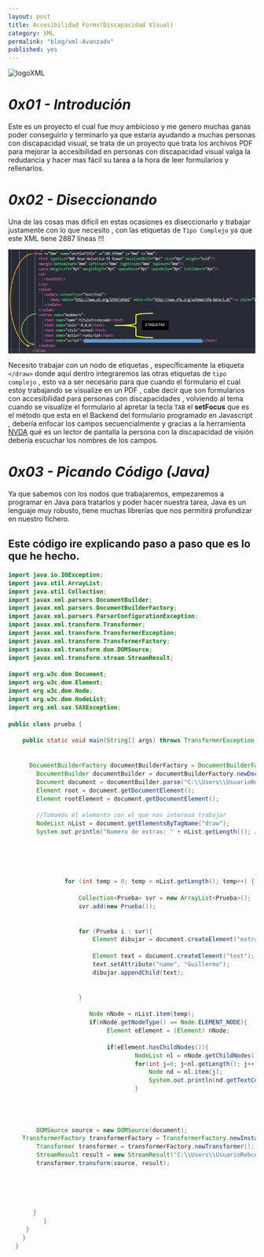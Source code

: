 ```yaml
---
layout: post
title: Accesibilidad Forms(Discapacidad Visual)
category: XML
permalink: "blog/xml-Avanzado"
published: yes
---
```


<img class="differentSize40" src="https://lisia2.files.wordpress.com/2015/02/xml_logo.gif" alt="logoXML" style="margin:auto; display:block;">

# _0x01 - Introdución_

Este es un proyecto el cual fue muy ambicioso y me genero muchas ganas poder conseguirlo y terminarlo ya que estaría ayudando a muchas personas con discapacidad visual, se trata de un proyecto que trata los archivos PDF para mejorar la accesibilidad en personas con discapacidad visual valga la redudancia y hacer mas fácil su tarea a la hora de leer formularios y rellenarlos.


# _0x02 - Diseccionando_

Una de las cosas mas difícil en estas ocasiones es diseccionarlo y trabajar justamente con lo que necesito , con las etiquetas de `Tipo Complejo` ya que este XML tiene 2887 líneas !!!

<img class="differenteSize65" src="/assets/img/xmlEtiquetas.png" alt="LineasXml" style="margin:auto; display:block;">

Necesito trabajar con un nodo de etiquetas , específicamente la etiqueta `</draw>` donde aquí dentro integraremos las otras etiquetas de `tipo complejo` , esto va a ser necesario para que cuando el formulario el cual estoy trabajando se visualize en un PDF , cabe decir que son formularios con accesibilidad para personas con discapacidades , volviendo al tema cuando se visualize el formulario al apretar la tecla `TAB` el **setFocus** que es el método que esta en el Backend del formulario programado en Javascript , debería enfocar los campos secuencialmente y gracias a la herramienta [NVDA](https://nvda.es/) qué es un lector de pantalla la persona con la discapacidad de visión debería escuchar los nombres de los campos. 

# _0x03 - Picando Código (Java)_

Ya que sabemos con los nodos que trabajaremos, empezaremos a programar en Java para tratarlos y poder hacer nuestra tarea, Java es un lenguaje muy robusto, tiene muchas librerías que nos permitirá profundizar en nuestro fichero.

## Este código ire explicando paso a paso que es lo que he hecho.

```java
import java.io.IOException;
import java.util.ArrayList;
import java.util.Collection;
import javax.xml.parsers.DocumentBuilder;
import javax.xml.parsers.DocumentBuilderFactory;
import javax.xml.parsers.ParserConfigurationException;
import javax.xml.transform.Transformer;
import javax.xml.transform.TransformerException;
import javax.xml.transform.TransformerFactory;
import javax.xml.transform.dom.DOMSource;
import javax.xml.transform.stream.StreamResult;

import org.w3c.dom.Document;
import org.w3c.dom.Element;
import org.w3c.dom.Node;
import org.w3c.dom.NodeList;
import org.xml.sax.SAXException;

public class prueba {

	public static void main(String[] args) throws TransformerException, ParserConfigurationException, SAXException, IOException {
		
		
	  DocumentBuilderFactory documentBuilderFactory = DocumentBuilderFactory.newInstance();
		DocumentBuilder documentBuilder = documentBuilderFactory.newDocumentBuilder();
		Document document = documentBuilder.parse("C:\\Users\\UsuarioRebcesp\\Desktop\\prueba.xml");
		Element root = document.getDocumentElement();
		Element rootElement = document.getDocumentElement();
			    
		//Tomamos el elemento con el que nos interesa trabajar
		NodeList nList = document.getElementsByTagName("draw");
		System.out.println("Numero de extras: " + nList.getLength()); //longitud de las etiquetas = 3
			    
			
			    
			    
			    
			    for (int temp = 0; temp < nList.getLength(); temp++) {
			    	
			        Collection<Prueba> svr = new ArrayList<Prueba>();
				    svr.add(new Prueba());
			    	
			    	
			    	for (Prueba i : svr){
			    		Element dibujar = document.createElement("extras");
			    		
			    		Element text = document.createElement("text");
			    		text.setAttribute("name", "Guillermo");
			    		dibujar.appendChild(text);
			    		
			    	    
			    	}
			    	
			    	   Node nNode = nList.item(temp);
			    	   if(nNode.getNodeType() == Node.ELEMENT_NODE){
			            	Element eElement = (Element) nNode;
			            	
			            	if(eElement.hasChildNodes()){
			            			NodeList nl = nNode.getChildNodes();
			            			for(int j=0; j<nl.getLength(); j++){
			            				Node nd = nl.item(j);
			            				System.out.println(nd.getTextContent());
			            			}
			            			
			            	
			            	

		DOMSource source = new DOMSource(document);
    TransformerFactory transformerFactory = TransformerFactory.newInstance();
		Transformer transformer = transformerFactory.newTransformer();
		StreamResult result = new StreamResult("C:\\Users\\UsuarioRebcesp\\Desktop\\prueba.xml");
		transformer.transform(source, result);
			    	
			    	
						    
					    	  
			    	
       }
		  }
     }
    }
  }
```



